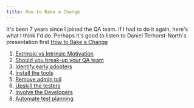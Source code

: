```yaml
---
title: How to Bake a Change
---
```


It's been 7 years since I joined the QA team. If I had to do it again, here's what I think I'd do. 
Perhaps it's good to listen to Daniel Terhorst-North's presentation first [How to Bake a Change][9]

1. [Extrinsic vs Intrinsic Motivation][1]
2. [Should you break-up your QA team][2]
3. [Identify early adopters][3]
4. [Install the tools][4]
5. [Remove admin toil][5]
6. [Upskill the testers][6]
7. [Involve the Developers][7]
8. [Automate test planning][8]

[1]: motivation
[2]: team
[3]: early-adopters
[4]: install-tools
[5]: remove-admin-toil
[6]: upskilling-testers
[7]: involving-developers
[8]: planning-automation
[9]: https://www.youtube.com/watch?v=wO8M6M39vZk